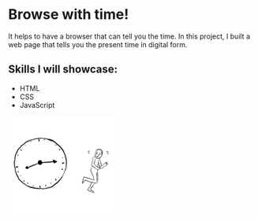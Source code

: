 # Browse with time! 

It helps to have a browser that can tell you the time. In this project, I built a web page that tells you the present time in digital form. 

## Skills I will showcase: 
- HTML
- CSS
- JavaScript

![](/img/200-1.webp)
